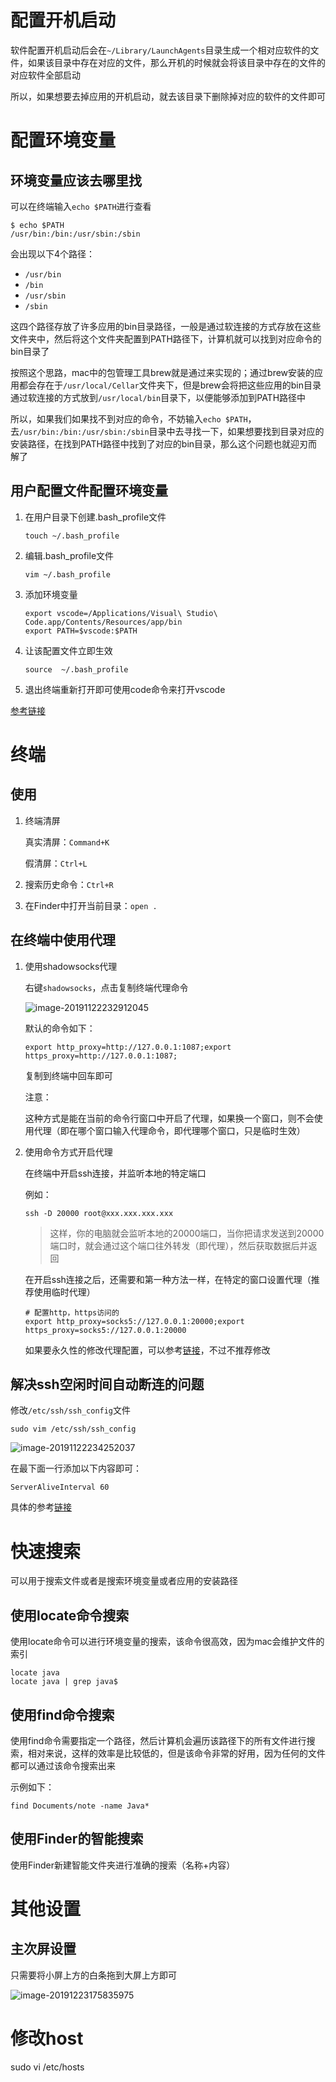 # 配置开机启动

软件配置开机启动后会在`~/Library/LaunchAgents`目录生成一个相对应软件的文件，如果该目录中存在对应的文件，那么开机的时候就会将该目录中存在的文件的对应软件全部启动

所以，如果想要去掉应用的开机启动，就去该目录下删除掉对应的软件的文件即可

# 配置环境变量

## 环境变量应该去哪里找

可以在终端输入`echo $PATH`进行查看

```shel
$ echo $PATH
/usr/bin:/bin:/usr/sbin:/sbin
```

会出现以下4个路径：

- `/usr/bin`
- `/bin`
- `/usr/sbin`
- `/sbin`

这四个路径存放了许多应用的bin目录路径，一般是通过软连接的方式存放在这些文件夹中，然后将这个文件夹配置到PATH路径下，计算机就可以找到对应命令的bin目录了



按照这个思路，mac中的包管理工具brew就是通过来实现的；通过brew安装的应用都会存在于`/usr/local/Cellar`文件夹下，但是brew会将把这些应用的bin目录通过软连接的方式放到`/usr/local/bin`目录下，以便能够添加到PATH路径中



所以，如果我们如果找不到对应的命令，不妨输入`echo $PATH`，去`/usr/bin:/bin:/usr/sbin:/sbin`目录中去寻找一下，如果想要找到目录对应的安装路径，在找到PATH路径中找到了对应的bin目录，那么这个问题也就迎刃而解了

## 用户配置文件配置环境变量

1. 在用户目录下创建.bash_profile文件

   `touch ~/.bash_profile`

2. 编辑.bash_profile文件

   `vim ~/.bash_profile`

3. 添加环境变量

   ```shell
   export vscode=/Applications/Visual\ Studio\ Code.app/Contents/Resources/app/bin
   export PATH=$vscode:$PATH
   ```

4. 让该配置文件立即生效

   `source  ~/.bash_profile`

5. 退出终端重新打开即可使用code命令来打开vscode

[参考链接](https://www.jianshu.com/p/f63611e8e821)

# 终端

## 使用

1. 终端清屏

   真实清屏：`Command+K`

   假清屏：`Ctrl+L`

2. 搜索历史命令：`Ctrl+R`

3. 在Finder中打开当前目录：`open .`

## 在终端中使用代理

1. 使用shadowsocks代理

   右键`shadowsocks`，点击复制终端代理命令

   ![image-20191122232912045](/Users/yingjie.lu/Documents/note/.img/image-20191122232912045.png)

   默认的命令如下：

   ```shell
   export http_proxy=http://127.0.0.1:1087;export https_proxy=http://127.0.0.1:1087;
   ```

   复制到终端中回车即可

   注意：

   这种方式是能在当前的命令行窗口中开启了代理，如果换一个窗口，则不会使用代理（即在哪个窗口输入代理命令，即代理哪个窗口，只是临时生效）

2. 使用命令方式开启代理

   在终端中开启ssh连接，并监听本地的特定端口

   例如：

   ```shell
   ssh -D 20000 root@xxx.xxx.xxx.xxx
   ```

   > 这样，你的电脑就会监听本地的20000端口，当你把请求发送到20000端口时，就会通过这个端口往外转发（即代理），然后获取数据后并返回

   在开启ssh连接之后，还需要和第一种方法一样，在特定的窗口设置代理（推荐使用临时代理）

   ```shell
   # 配置http，https访问的
   export http_proxy=socks5://127.0.0.1:20000;export https_proxy=socks5://127.0.0.1:20000
   ```

   如果要永久性的修改代理配置，可以参考[链接](http://www.imooc.com/article/285912)，不过不推荐修改

## 解决ssh空闲时间自动断连的问题

修改`/etc/ssh/ssh_config`文件

```shell
sudo vim /etc/ssh/ssh_config
```

![image-20191122234252037](/Users/yingjie.lu/Documents/note/.img/image-20191122234252037.png)

在最下面一行添加以下内容即可：

```shell
ServerAliveInterval 60
```

具体的参考[链接](https://blog.csdn.net/SandyLoo/article/details/74979817)

# 快速搜索

可以用于搜索文件或者是搜索环境变量或者应用的安装路径

## 使用locate命令搜索

使用locate命令可以进行环境变量的搜索，该命令很高效，因为mac会维护文件的索引

```shell
locate java
locate java | grep java$
```

## 使用find命令搜索

使用find命令需要指定一个路径，然后计算机会遍历该路径下的所有文件进行搜索，相对来说，这样的效率是比较低的，但是该命令非常的好用，因为任何的文件都可以通过该命令搜索出来

示例如下：

```shell
find Documents/note -name Java*
```

## 使用Finder的智能搜索

使用Finder新建智能文件夹进行准确的搜索（名称+内容）

# 其他设置

## 主次屏设置

只需要将小屏上方的白条拖到大屏上方即可

![image-20191223175835975](/Users/yingjie.lu/Documents/note/.img/image-20191223175835975.png)

# 修改host

sudo vi /etc/hosts